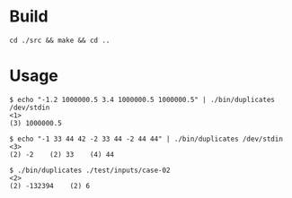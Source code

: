 # Build

`cd ./src && make && cd ..`

# Usage

```
$ echo "-1.2 1000000.5 3.4 1000000.5 1000000.5" | ./bin/duplicates /dev/stdin
<1>
(3) 1000000.5
```

```
$ echo "-1 33 44 42 -2 33 44 -2 44 44" | ./bin/duplicates /dev/stdin
<3>
(2) -2    (2) 33    (4) 44
```

```
$ ./bin/duplicates ./test/inputs/case-02
<2>
(2) -132394    (2) 6
```
